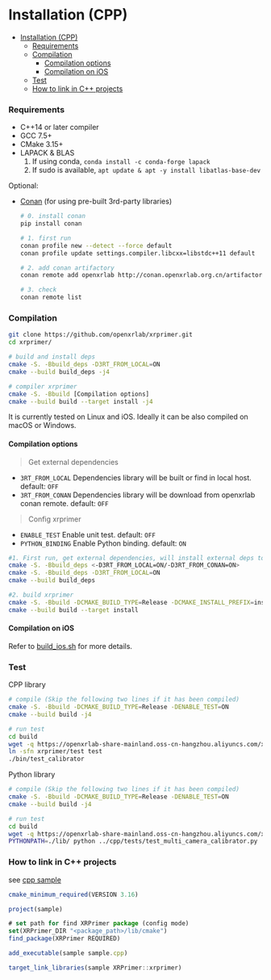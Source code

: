 # Installation (CPP)

<!-- TOC -->

- [Installation (CPP)](#installation-cpp)
    - [Requirements](#requirements)
    - [Compilation](#compilation)
      - [Compilation options](#compilation-options)
      - [Compilation on iOS](#compilation-on-ios)
    - [Test](#test)
    - [How to link in C++ projects](#how-to-link-in-c-projects)

<!-- TOC -->

### Requirements
+ C++14 or later compiler
+ GCC 7.5+
+ CMake 3.15+
+ LAPACK & BLAS
    1. If using conda, `conda install -c conda-forge lapack`
    2. If sudo is available, `apt update & apt -y install libatlas-base-dev`

Optional:
+ [Conan](https://docs.conan.io/en/1.46/installation.html) (for using pre-built 3rd-party libraries)
    ``` bash
    # 0. install conan
    pip install conan

    # 1. first run
    conan profile new --detect --force default
    conan profile update settings.compiler.libcxx=libstdc++11 default

    # 2. add conan artifactory
    conan remote add openxrlab http://conan.openxrlab.org.cn/artifactory/api/conan/openxrlab

    # 3. check
    conan remote list
    ```

### Compilation

```bash
git clone https://github.com/openxrlab/xrprimer.git
cd xrprimer/

# build and install deps
cmake -S. -Bbuild_deps -D3RT_FROM_LOCAL=ON
cmake --build build_deps -j4

# compiler xrprimer
cmake -S. -Bbuild [Compilation options]
cmake --build build --target install -j4
```

It is currently tested on Linux and iOS. Ideally it can be also compiled on macOS or Windows.

#### Compilation options

> Get external dependencies

- `3RT_FROM_LOCAL` Dependencies library will be built or find in local host. default: `OFF`
- `3RT_FROM_CONAN` Dependencies library will be download from openxrlab conan remote. default: `OFF`

> Config xrprimer

- `ENABLE_TEST` Enable unit test. default: `OFF`
- `PYTHON_BINDING` Enable Python binding. default: `ON`

```bash
#1. First run, get external dependencies, will install external deps to 3rdparty
cmake -S. -Bbuild_deps <-D3RT_FROM_LOCAL=ON/-D3RT_FROM_CONAN=ON>
cmake -S. -Bbuild_deps -D3RT_FROM_LOCAL=ON
cmake --build build_deps

#2. build xrprimer
cmake -S. -Bbuild -DCMAKE_BUILD_TYPE=Release -DCMAKE_INSTALL_PREFIX=install
cmake --build build --target install

```

#### Compilation on iOS

Refer to [build_ios.sh](../../../scripts/build_ios.sh) for more details.

### Test

CPP library

```bash
# compile (Skip the following two lines if it has been compiled)
cmake -S. -Bbuild -DCMAKE_BUILD_TYPE=Release -DENABLE_TEST=ON
cmake --build build -j4

# run test
cd build
wget -q https://openxrlab-share-mainland.oss-cn-hangzhou.aliyuncs.com/xrprimer/xrprimer.tar.gz && tar -xzf xrprimer.tar.gz && rm xrprimer.tar.gz
ln -sfn xrprimer/test test
./bin/test_calibrator
```

Python library

```bash
# compile (Skip the following two lines if it has been compiled)
cmake -S. -Bbuild -DCMAKE_BUILD_TYPE=Release -DENABLE_TEST=ON
cmake --build build -j4

# run test
cd build
wget -q https://openxrlab-share-mainland.oss-cn-hangzhou.aliyuncs.com/xrprimer/xrprimer.tar.gz && tar -xzf xrprimer.tar.gz && rm xrprimer.tar.gz
PYTHONPATH=./lib/ python ../cpp/tests/test_multi_camera_calibrator.py
```

### How to link in C++ projects

see [cpp sample](../../../cpp/samples)

```js
cmake_minimum_required(VERSION 3.16)

project(sample)

# set path for find XRPrimer package (config mode)
set(XRPrimer_DIR "<package_path>/lib/cmake")
find_package(XRPrimer REQUIRED)

add_executable(sample sample.cpp)

target_link_libraries(sample XRPrimer::xrprimer)
```
